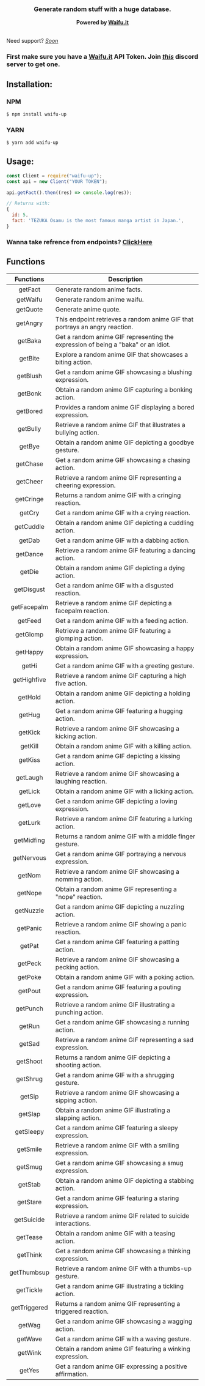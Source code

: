 <h3 align="center"><strong>Generate random stuff with a huge database.</strong></h3>
<center><strong>Powered by <a href="https://waifu.it/" target="_blank">Waifu.it</a></strong></center>
<br>

Need support? _[Soon]()_

### First make sure you have a [Waifu.it](https://waifu.it/) API Token. Join _[this](https://discord.gg/yyW389c)_ discord server to get one.

## Installation:

### NPM

```bash
$ npm install waifu-up
```

### YARN

```bash
$ yarn add waifu-up
```                                                                                                                                                                                

## Usage:

```javascript
const Client = require("waifu-up");
const api = new Client("YOUR TOKEN");

api.getFact().then((res) => console.log(res));

// Returns with:
{
  id: 5,
  fact: 'TEZUKA Osamu is the most famous manga artist in Japan.',
}
```
### Wanna take refrence from endpoints? [ClickHere](https://raw.githubusercontent.com/NavIshanOp/waifu-up/master/__tests__/endpoints.js)

## Functions

| **Functions** | **Description**                                              |
| :-----------: | ------------------------------------------------------------ |
|    getFact    | Generate random anime facts.                                 |
|    getWaifu   | Generate random anime waifu.                                 |
|    getQuote   | Generate anime quote.                                        |
|    getAngry   | This endpoint retrieves a random anime GIF that portrays an angry reaction.|
|    getBaka    | Get a random anime GIF representing the expression of being a "baka" or an idiot.|
|    getBite    | Explore a random anime GIF that showcases a biting action.   |
|    getBlush   | Get a random anime GIF showcasing a blushing expression.     |
|    getBonk    | Obtain a random anime GIF capturing a bonking action.        |
|    getBored   | Provides a random anime GIF displaying a bored expression.   |
|    getBully   | Retrieve a random anime GIF that illustrates a bullying action.|
|     getBye    | Obtain a random anime GIF depicting a goodbye gesture.       |
|    getChase   | Get a random anime GIF showcasing a chasing action.          |
|    getCheer   | Retrieve a random anime GIF representing a cheering expression.|
|   getCringe   | Returns a random anime GIF with a cringing reaction.         |
|     getCry    | Get a random anime GIF with a crying reaction.               |
|   getCuddle   | Obtain a random anime GIF depicting a cuddling action.       |
|     getDab    | Get a random anime GIF with a dabbing action.                |
|    getDance   | Retrieve a random anime GIF featuring a dancing action.      |
|     getDie    | Obtain a random anime GIF depicting a dying action.          |
|   getDisgust  | Get a random anime GIF with a disgusted reaction.            |
|  getFacepalm  | Retrieve a random anime GIF depicting a facepalm reaction.   |
|    getFeed    | Get a random anime GIF with a feeding action.                |
|   getGlomp    | Retrieve a random anime GIF featuring a glomping action.     |
|    getHappy   | Obtain a random anime GIF showcasing a happy expression.     |
|      getHi    | Get a random anime GIF with a greeting gesture.              |
|   getHighfive  | Retrieve a random anime GIF capturing a high five action.   |
|     getHold   | Obtain a random anime GIF depicting a holding action.        |
|     getHug    | Get a random anime GIF featuring a hugging action.           |
|     getKick   | Retrieve a random anime GIF showcasing a kicking action.     |
|     getKill   | Obtain a random anime GIF with a killing action.             |
|     getKiss   | Get a random anime GIF depicting a kissing action.           |
|    getLaugh   | Retrieve a random anime GIF showcasing a laughing reaction.  |
|     getLick   | Obtain a random anime GIF with a licking action.             |
|     getLove   | Get a random anime GIF depicting a loving expression.        |
|     getLurk   | Retrieve a random anime GIF featuring a lurking action.      |
|   getMidfing   | Returns a random anime GIF with a middle finger gesture.    |
|   getNervous   | Get a random anime GIF portraying a nervous expression.     |
|     getNom    | Retrieve a random anime GIF showcasing a nomming action.     |
|     getNope   | Obtain a random anime GIF representing a "nope" reaction.    |
|    getNuzzle  | Get a random anime GIF depicting a nuzzling action.          |
|    getPanic   | Retrieve a random anime GIF showing a panic reaction.        |
|     getPat    | Get a random anime GIF featuring a patting action.           |
|     getPeck   | Retrieve a random anime GIF showcasing a pecking action.     |
|     getPoke   | Obtain a random anime GIF with a poking action.              |
|     getPout   | Get a random anime GIF featuring a pouting expression.       |
|    getPunch   | Retrieve a random anime GIF illustrating a punching action.  |
|      getRun   | Get a random anime GIF showcasing a running action.          |
|      getSad   | Retrieve a random anime GIF representing a sad expression.   |
|    getShoot   | Returns a random anime GIF depicting a shooting action.      |
|     getShrug  | Get a random anime GIF with a shrugging gesture.             |
|      getSip   | Retrieve a random anime GIF showcasing a sipping action.     |
|     getSlap   | Obtain a random anime GIF illustrating a slapping action.    |
|    getSleepy  | Get a random anime GIF featuring a sleepy expression.        |
|    getSmile   | Retrieve a random anime GIF with a smiling expression.       |
|     getSmug   | Get a random anime GIF showcasing a smug expression.         |
|     getStab   | Obtain a random anime GIF depicting a stabbing action.       |
|    getStare   | Get a random anime GIF featuring a staring expression.       |
|   getSuicide  | Retrieve a random anime GIF related to suicide interactions. |
|     getTease  | Obtain a random anime GIF with a teasing action.             |
|     getThink  | Get a random anime GIF showcasing a thinking expression.     |
|   getThumbsup | Retrieve a random anime GIF with a thumbs-up gesture.        |
|    getTickle  | Get a random anime GIF illustrating a tickling action.       |
|   getTriggered | Returns a random anime GIF representing a triggered reaction.|
|     getWag    | Get a random anime GIF showcasing a wagging action.          |
|     getWave   | Get a random anime GIF with a waving gesture.                |
|     getWink   | Obtain a random anime GIF featuring a winking expression.    |
|      getYes   | Get a random anime GIF expressing a positive affirmation.    |
